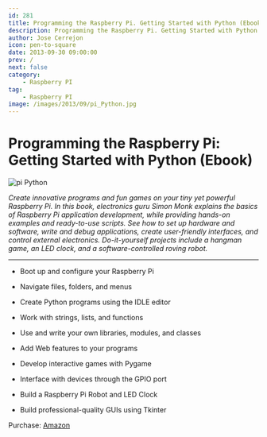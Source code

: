 ```yaml
---
id: 281
title: Programming the Raspberry Pi. Getting Started with Python (Ebook)
description: Programming the Raspberry Pi. Getting Started with Python (Ebook)
author: Jose Cerrejon
icon: pen-to-square
date: 2013-09-30 09:00:00
prev: /
next: false
category:
    - Raspberry PI
tag:
    - Raspberry PI
image: /images/2013/09/pi_Python.jpg
---
```


# Programming the Raspberry Pi: Getting Started with Python (Ebook)

![pi Python](/images/2013/09/pi_Python.jpg)

_Create innovative programs and fun games on your tiny yet powerful Raspberry Pi. In this book, electronics guru Simon Monk explains the basics of Raspberry Pi application development, while providing hands-on examples and ready-to-use scripts. See how to set up hardware and software, write and debug applications, create user-friendly interfaces, and control external electronics. Do-it-yourself projects include a hangman game, an LED clock, and a software-controlled roving robot._

---

-   Boot up and configure your Raspberry Pi

-   Navigate files, folders, and menus

-   Create Python programs using the IDLE editor

-   Work with strings, lists, and functions

-   Use and write your own libraries, modules, and classes

-   Add Web features to your programs

-   Develop interactive games with Pygame

-   Interface with devices through the GPIO port

-   Build a Raspberry Pi Robot and LED Clock

-   Build professional-quality GUIs using Tkinter

Purchase: [Amazon](https://www.amazon.es/Programming-Raspberry-Pi-Getting-ebook/dp/B009XPYHHA)
